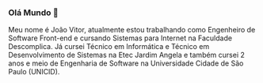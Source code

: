 ### Olá Mundo 👋

Meu nome é João Vitor, atualmente estou trabalhando como Engenheiro de Software Front-end e cursando Sistemas para Internet na Faculdade Descomplica.
Já cursei Técnico em Informática e Técnico em Desenvolvimento de Sistemas na Etec Jardim Angela e também cursei 2 anos e meio de Engenharia de Software na Universidade Cidade de São Paulo (UNICID).



<!--
**joaovitordev/joaovitordev** is a ✨ _special_ ✨ repository because its `README.md` (this file) appears on your GitHub profile.

Here are some ideas to get you started:

- 🔭 I’m currently working on ...
- 🌱 I’m currently learning ...
- 👯 I’m looking to collaborate on ...
- 🤔 I’m looking for help with ...
- 💬 Ask me about ...
- 📫 How to reach me: ...
- 😄 Pronouns: ...
- ⚡ Fun fact: ...
-->
